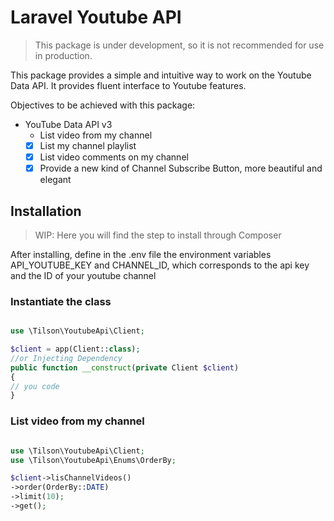 # Laravel Youtube API

> This package is under development, so it is not recommended for use in production.

This package provides a simple and intuitive way to work on the Youtube Data API.
It provides fluent interface to Youtube features.

Objectives to be achieved with this package:

- YouTube Data API v3
  - List video from my channel
  - [x] List my channel playlist
  - [x] List video comments on my channel
  - [x] Provide a new kind of Channel Subscribe Button, more beautiful and elegant

## Installation
> WIP: Here you will find the step to install through Composer

After installing, define in the .env file the environment variables API_YOUTUBE_KEY and CHANNEL_ID, which corresponds to the api key and the ID of your youtube channel
### Instantiate the class

```php

use \Tilson\YoutubeApi\Client;

$client = app(Client::class);
//or Injecting Dependency
public function __construct(private Client $client)
{
// you code
}

```

### List video from my channel

```php

use \Tilson\YoutubeApi\Client;
use \Tilson\YoutubeApi\Enums\OrderBy;

$client->lisChannelVideos()
->order(OrderBy::DATE)
->limit(10);
->get();

```
